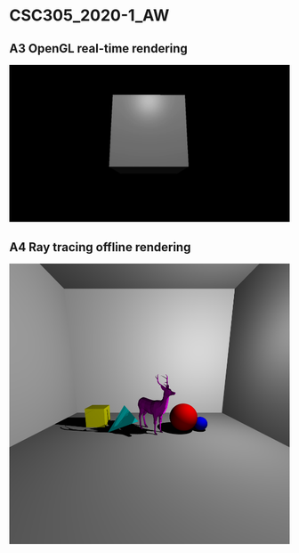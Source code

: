 # CSC305_2020-1_AW

## A3 OpenGL real-time rendering
![](A3/a3_output.gif)

## A4 Ray tracing offline rendering
![](A4/raytrace_Pinhole.bmp)
